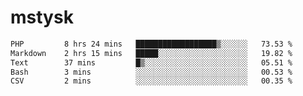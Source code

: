 # mstysk

<!--START_SECTION:waka-->

```txt
PHP         8 hrs 24 mins   ██████████████████▒░░░░░░   73.53 %
Markdown    2 hrs 15 mins   █████░░░░░░░░░░░░░░░░░░░░   19.82 %
Text        37 mins         █▒░░░░░░░░░░░░░░░░░░░░░░░   05.51 %
Bash        3 mins          ░░░░░░░░░░░░░░░░░░░░░░░░░   00.53 %
CSV         2 mins          ░░░░░░░░░░░░░░░░░░░░░░░░░   00.35 %
```

<!--END_SECTION:waka-->
